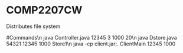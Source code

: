 # COMP2207CW
Distributes file system

#Commands\n
java Controller.java 12345 3 1000 20\n
java Dstore.java 54321 12345 1000 Store1\n
java -cp client.jar;. ClientMain 12345 1000
